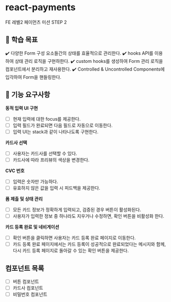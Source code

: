 # react-payments

FE 레벨2 페이먼츠 미션 STEP 2

## 📍 학습 목표

✔️ 다양한 Form 구성 요소들간의 상태를 효율적으로 관리한다.
✔️ hooks API를 이용하여 상태 관리 로직을 구현하한다.
✔️ custom hooks를 생성하여 Form 관리 로직을 컴포넌트에서 분리하고 재사용한다.
✔️ Controlled & Uncontrolled Components에 입각하여 Form을 핸들링한다.

## 📍 기능 요구사항

**동적 입력 UI 구현**

- [ ] 현재 입력에 대한 focus를 제공한다.
- [ ] 입력 필드가 완료되면 다음 필드로 자동으로 이동한다.
- [ ] 입력 UI는 stack과 같이 나타나도록 구현한다.

**카드사 선택**

- [ ] 사용자는 카드사를 선택할 수 있다.
- [ ] 카드사에 따라 프리뷰의 색상을 변경한다.

**CVC 번호**

- [ ] 입력은 숫자만 가능하다.
- [ ] 유효하지 않은 값을 입력 시 피드백을 제공한다.

**폼 제출 및 상태 관리**

- [ ] 모든 카드 정보가 정확하게 입력되고, 검증된 경우 버튼이 활성화된다.
- [ ] 사용자가 입력한 정보 중 하나라도 지우거나 수정하면, 확인 버튼을 비활성화 한다.

**카드 등록 완료 및 네비게이션**

- [ ] 확인 버튼을 클릭하면 사용자는 카드 등록 완료 페이지로 이동한다.
- [ ] 카드 등록 완료 페이지에서는 카드 등록이 성공적으로 완료되었다는 메시지와 함께, 다시 카드 등록 페이지로 돌아갈 수 있는 확인 버튼을 제공한다.

## 컴포넌트 목록

- [ ] 버튼 컴포넌트
- [ ] 카드사 컴포넌트
- [ ] 비밀번호 컴포넌트
